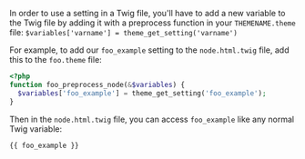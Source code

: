 In order to use a setting in a Twig file, you'll have to add a new variable to the Twig file by adding it with a preprocess function in your `THEMENAME.theme` file: `$variables['varname'] = theme_get_setting('varname')`

For example, to add our `foo_example` setting to the `node.html.twig` file, add this to the `foo.theme` file:

```php
<?php
function foo_preprocess_node(&$variables) {
  $variables['foo_example'] = theme_get_setting('foo_example');
}
```

Then in the `node.html.twig` file, you can access `foo_example` like any normal Twig variable:

```php
{{ foo_example }}

```